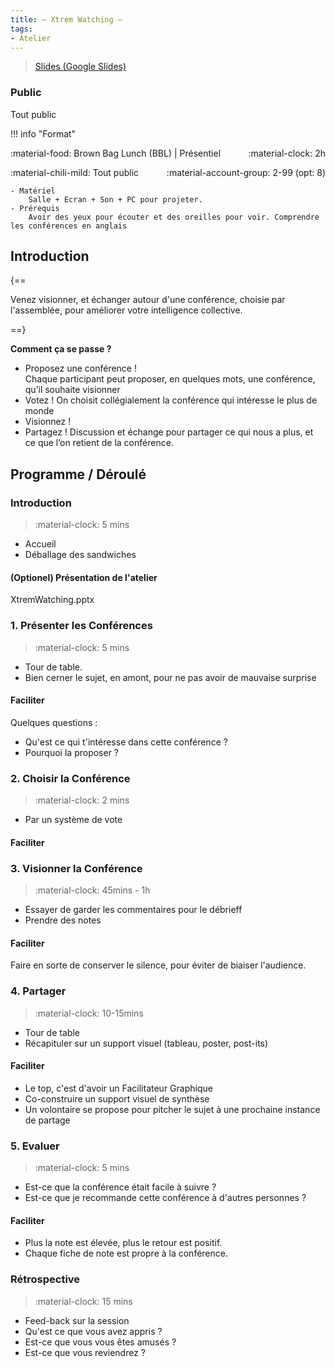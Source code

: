 ```yaml
---
title: – Xtrem Watching –
tags:
- Atelier
---
```

<style>
.flex-row {
    display: flex;
    justify-content: space-between;
    margin-block-start: 1em;
    margin-block-end: 1em;
    margin-inline-start: 0;
    margin-inline-end: 0;
}

.flex-row * {
    display: inline-block;
}
</style>

> [Slides (Google Slides)](https://docs.google.com/presentation/d/e/2PACX-1vQIh3mw_j_TqRg87MvQXggCZzPQEnvAoBBlRenZQwbMPy1UbSZALJn3fYn-djbvChFtUlcIRcgm5tBy/embed?slide=id.p)

### Public
Tout public

!!! info "Format"
    <div class="flex-row">
        <div>:material-food: Brown Bag Lunch (BBL) | Présentiel</div>
        <div>:material-clock: 2h</div>
    </div>
    <div class="flex-row">
        <div>:material-chili-mild: Tout public</div>
        <div>:material-account-group: 2-99 (opt: 8)</div>
    </div>

    - Matériel
        Salle + Ecran + Son + PC pour projeter.
    - Prérequis
        Avoir des yeux pour écouter et des oreilles pour voir. Comprendre les conférences en anglais
    
## Introduction

{==

Venez visionner, et échanger autour d'une conférence, choisie par l'assemblée, pour améliorer votre intelligence collective.

==}

**Comment ça se passe ?**

- Proposez une conférence ! <br>
  Chaque participant peut proposer, en quelques mots, une conférence, qu’il souhaite visionner
- Votez ! On choisit collégialement la conférence qui intéresse le plus de monde
- Visionnez !
- Partagez ! Discussion et échange pour partager ce qui nous a plus, et ce que l’on retient de la conférence.

## Programme / Déroulé

### Introduction
> :material-clock: 5 mins

- Accueil
- Déballage des sandwiches

#### (Optionel) Présentation de l'atelier
XtremWatching.pptx

### 1. Présenter les Conférences
> :material-clock: 5 mins

- Tour de table.
- Bien cerner le sujet, en amont, pour ne pas avoir de mauvaise surprise

#### Faciliter
Quelques questions : 
- Qu'est ce qui t'intéresse dans cette conférence ? 
- Pourquoi la proposer ?

### 2. Choisir la Conférence
> :material-clock: 2 mins

- Par un système de vote

#### Faciliter


### 3. Visionner la Conférence
> :material-clock: 45mins - 1h

- Essayer de garder les commentaires pour le débrieff
- Prendre des notes

#### Faciliter
Faire en sorte de conserver le silence, pour éviter de biaiser l'audience.

### 4. Partager
> :material-clock: 10-15mins

- Tour de table
- Récapituler sur un support visuel (tableau, poster, post-its)

#### Faciliter
- Le top, c'est d'avoir un Facilitateur Graphique
- Co-construire un support visuel de synthèse
- Un volontaire se propose pour pitcher le sujet à une prochaine instance de partage

### 5. Evaluer
> :material-clock: 5 mins

- Est-ce que la conférence était facile à suivre ?
- Est-ce que je recommande cette conférence à d'autres personnes ?

#### Faciliter
- Plus la note est élevée, plus le retour est positif. 
- Chaque fiche de note est propre à la conférence.

### Rétrospective
> :material-clock: 15 mins

- Feed-back sur la session
- Qu'est ce que vous avez appris ?
- Est-ce que vous vous êtes amusés ?
- Est-ce que vous reviendrez ?


